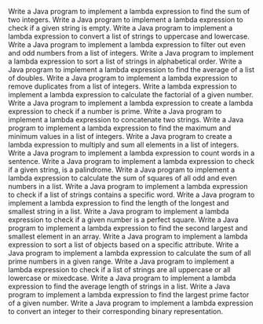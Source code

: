 Write a Java program to implement a lambda expression to find the sum of two integers.
Write a Java program to implement a lambda expression to check if a given string is empty.
Write a Java program to implement a lambda expression to convert a list of strings to uppercase and lowercase.
Write a Java program to implement a lambda expression to filter out even and odd numbers from a list of integers.
Write a Java program to implement a lambda expression to sort a list of strings in alphabetical order.
Write a Java program to implement a lambda expression to find the average of a list of doubles.
Write a Java program to implement a lambda expression to remove duplicates from a list of integers.
Write a lambda expression to implement a lambda expression to calculate the factorial of a given number.
Write a Java program to implement a lambda expression to create a lambda expression to check if a number is prime.
Write a Java program to implement a lambda expression to concatenate two strings.
Write a Java program to implement a lambda expression to find the maximum and minimum values in a list of integers.
Write a Java program to create a lambda expression to multiply and sum all elements in a list of integers.
Write a Java program to implement a lambda expression to count words in a sentence.
Write a Java program to implement a lambda expression to check if a given string, is a palindrome.
Write a Java program to implement a lambda expression to calculate the sum of squares of all odd and even numbers in a list.
Write a Java program to implement a lambda expression to check if a list of strings contains a specific word. 
Write a Java program to implement a lambda expression to find the length of the longest and smallest string in a list.
Write a Java program to implement a lambda expression to check if a given number is a perfect square.
Write a Java program to implement a lambda expression to find the second largest and smallest element in an array.
Write a Java program to implement a lambda expression to sort a list of objects based on a specific attribute.
Write a Java program to implement a lambda expression to calculate the sum of all prime numbers in a given range.
Write a Java program to implement a lambda expression to check if a list of strings are all uppercase or all lowercase or mixedcase.
Write a Java program to implement a lambda expression to find the average length of strings in a list.
Write a Java program to implement a lambda expression to find the largest prime factor of a given number.
Write a Java program to implement a lambda expression to convert an integer to their corresponding binary representation.